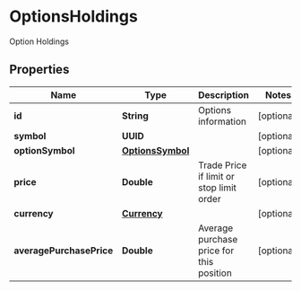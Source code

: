 

# OptionsHoldings

Option Holdings

## Properties

| Name | Type | Description | Notes |
|------------ | ------------- | ------------- | -------------|
|**id** | **String** | Options information |  [optional] |
|**symbol** | **UUID** |  |  [optional] |
|**optionSymbol** | [**OptionsSymbol**](OptionsSymbol.md) |  |  [optional] |
|**price** | **Double** | Trade Price if limit or stop limit order |  [optional] |
|**currency** | [**Currency**](Currency.md) |  |  [optional] |
|**averagePurchasePrice** | **Double** | Average purchase price for this position |  [optional] |



